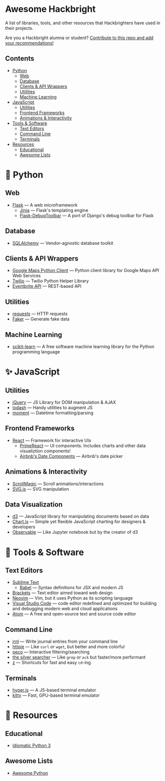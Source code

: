# Awesome Hackbright

A list of libraries, tools, and other resources that Hackbrighters have used in
their projects.

Are you a Hackbright alumna or student?
[Contribute to this repo and add your recommendations!](https://github.com/atrnh/awesome-hackbright/wiki)

## Contents

- [Python](#-python)
  - [Web](#web)
  - [Database](#database)
  - [Clients &amp; API Wrappers](#clients--api-wrappers)
  - [Utilities](#utilities)
  - [Machine Learning](#machine-learning)
- [JavaScript](#-javascript)
  - [Utilities](#utilities-1)
  - [Frontend Frameworks](#frontend-frameworks)
  - [Animations &amp; Interactivity](#animations--interactivity)
- [Tools &amp; Software](#-tools--software)
  - [Text Editors](#text-editors)
  - [Command Line](#command-line)
  - [Terminals](#terminals)
- [Resources](#-resources)
  - [Educational](#educational)
  - [Awesome Lists](#awesome-lists)

# 🐍 Python

## Web

- [Flask](http://flask.pocoo.org/) &mdash; A web microframework
  - [Jinja](http://jinja.pocoo.org/) &mdash; Flask's templating engine
  - [Flask-DebugToolbar](http://github.com/mgood/flask-debugtoolbar/) &mdash; A port of
    Django's debug toolbar for Flask

## Database

- [SQLAlchemy](https://www.sqlalchemy.org/) &mdash; Vendor-agnostic database toolkit

## Clients &amp; API Wrappers

- [Google Maps Python Client](https://github.com/googlemaps/google-maps-services-python)
  &mdash; Python client library for Google Maps API Web Services
- [Twilio](https://www.twilio.com/docs/libraries/python) &mdash; Twilio Python Helper Library
- [Eventbrite API](https://www.eventbrite.com/platform/api)
&mdash; REST-based API

## Utilities

- [requests](http://docs.python-requests.org/en/master/) &mdash; HTTP requests
- [Faker](https://faker.readthedocs.io/en/stable/) &mdash; Generate fake data

## Machine Learning

- [scikit-learn](https://scikit-learn.org/stable/) &mdash;  A free software machine learning library for the Python programming language

# ✨ JavaScript

## Utilities

- [jQuery](https://jquery.com/) &mdash; JS Library for DOM manipulation & AJAX
- [lodash](https://lodash.com/) &mdash; Handy utilities to augment JS
- [moment](https://momentjs.com/) &mdash; Datetime formatting/parsing

## Frontend Frameworks

- [React](https://reactjs.org/) &mdash; Framework for interactive UIs
  - [PrimeReact](https://www.primefaces.org/primereact/#/) &mdash; UI components.
    Includes charts and other data visualiztion components!
  - [Airbnb's Date Components](https://github.com/airbnb/react-dates) &mdash; Airbnb's
    date picker

## Animations &amp; Interactivity

- [ScrollMagic](http://scrollmagic.io/) &mdash; Scroll animations/interactions
- [SVG.js](https://svgjs.com/docs/2.7/) &mdash; SVG manipulation

## Data Visualization

- [d3](https://d3js.org/) &mdash; JavaScript library for manipulating documents based on data
- [Chart.js](https://www.chartjs.org/) &mdash; Simple yet flexible JavaScript charting for designers & developers
- [Observable](https://observablehq.com/) &mdash; Like Jupyter notebook but by
  the creator of d3

# 🍴 Tools &amp; Software

## Text Editors

- [Sublime Text](https://www.sublimetext.com/)
  - [Babel](https://packagecontrol.io/packages/Babel) &mdash; Syntax definitions for JSX and modern JS
- [Brackets](http://brackets.io/) &mdash; Text editor aimed toward web design
- [Neovim](https://neovim.io/) &mdash; Vim, but it uses Python as its scripting language
- [Visual Studio Code](https://code.visualstudio.com/) &mdash; code editor redefined and optimized for building and debugging modern web and cloud applications
- [Atom](https://atom.io/) &mdash; A free and open-source text and source code editor

## Command Line

- [jrnl](http://jrnl.sh/) &mdash; Write journal entries from your command line
- [httpie](https://httpie.org/) &mdash; Like `curl` or `wget`, but better and more colorful
- [peco](https://github.com/peco/peco) &mdash; Interactive filtering/searching
- [the silver searcher](https://github.com/ggreer/the_silver_searcher) &mdash; Like `grep` or `ack` but faster/more performant
- [z](https://github.com/rupa/z) &mdash; Shortcuts for fast and easy `cd`-ing

## Terminals

- [hyper.js](https://hyper.is/) &mdash; A JS-based terminal emulator
- [kitty](https://github.com/kovidgoyal/kitty) &mdash; Fast, GPU-based terminal emulator

# 🍎 Resources

## Educational

- [Idiomatic Python 3](https://github.com/jerry-git/learn-python3#idiomatic-python)

## Awesome Lists

- [Awesome Python](https://github.com/vinta/awesome-python)
